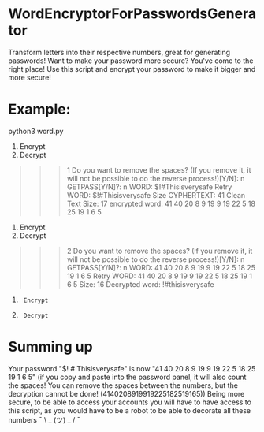 # WordEncryptorForPasswordsGenerator
Transform letters into their respective numbers, great for generating passwords!
Want to make your password more secure?
You've come to the right place! Use this script and encrypt your password to make it bigger and more secure!
# Example:
python3 word.py

1)    Encrypt
2)    Decrypt
>>> 1
Do you want to remove the spaces? (If you remove it, it will not be possible to do the reverse process!)[Y/N]:
>>>n
GETPASS[Y/N]?: n
WORD: $!#Thisisverysafe
Retry WORD: $!#Thisisverysafe
Size CYPHERTEXT: 41
Clean Text Size: 17
encrypted word: 41 40 20 8 9 19 9 19 22 5 18 25 19 1 6 5
1)  Encrypt
2)  Decrypt
>>> 2
Do you want to remove the spaces? (If you remove it, it will not be possible to do the reverse process!)[Y/N]:
>>> n
GETPASS[Y/N]?: n
WORD: 41 40 20 8 9 19 9 19 22 5 18 25 19 1 6 5
Retry WORD: 41 40 20 8 9 19 9 19 22 5 18 25 19 1 6 5
Size: 16
Decrypted word: !#thisisverysafe
1)      Encrypt
2)      Decrypt
>>>
# Summing up
Your password "$! # Thisisverysafe" is now "41 40 20 8 9 19 9 19 22 5 18 25 19 1 6 5" (if you copy and paste into the password panel, it will also count the spaces! You can remove the spaces between the numbers, but the decryption cannot be done! (4140208919919225182519165)) Being more secure, to be able to access your accounts you will have to have access to this script, as you would have to be a robot to be able to decorate all these numbers ¯ \ _ (ツ) _ / ¯
